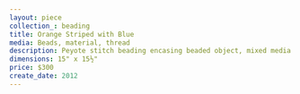 ```yaml
---
layout: piece
collection_: beading
title: Orange Striped with Blue
media: Beads, material, thread
description: Peyote stitch beading encasing beaded object, mixed media fabrics with quilted design in a glassed maple frame two inches in depth.
dimensions: 15" x 15½"
price: $300
create_date: 2012
---
```

